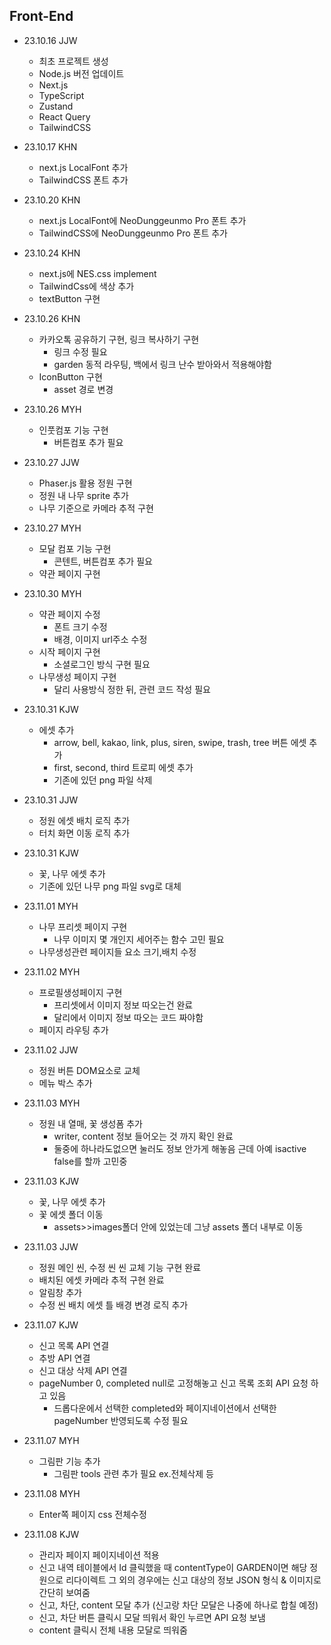 ## Front-End

- 23.10.16 JJW

  - 최초 프로젝트 생성
  - Node.js 버전 업데이트
  - Next.js
  - TypeScript
  - Zustand
  - React Query
  - TailwindCSS

- 23.10.17 KHN

  - next.js LocalFont 추가
  - TailwindCSS 폰트 추가

- 23.10.20 KHN

  - next.js LocalFont에 NeoDunggeunmo Pro 폰트 추가
  - TailwindCSS에 NeoDunggeunmo Pro 폰트 추가

- 23.10.24 KHN

  - next.js에 NES.css implement
  - TailwindCss에 색상 추가
  - textButton 구현

- 23.10.26 KHN

  - 카카오톡 공유하기 구현, 링크 복사하기 구현
    - 링크 수정 필요
    - garden 동적 라우팅, 백에서 링크 난수 받아와서 적용해야함
  - IconButton 구현
    - asset 경로 변경

- 23.10.26 MYH

  - 인풋컴포 기능 구현
    - 버튼컴포 추가 필요

- 23.10.27 JJW

  - Phaser.js 활용 정원 구현
  - 정원 내 나무 sprite 추가
  - 나무 기준으로 카메라 추적 구현

- 23.10.27 MYH

  - 모달 컴포 기능 구현
    - 콘텐트, 버튼컴포 추가 필요
  - 약관 페이지 구현

- 23.10.30 MYH

  - 약관 페이지 수정
    - 폰트 크기 수정
    - 배경, 이미지 url주소 수정
  - 시작 페이지 구현
    - 소셜로그인 방식 구현 필요
  - 나무생성 페이지 구현
    - 달리 사용방식 정한 뒤, 관련 코드 작성 필요

- 23.10.31 KJW

  - 에셋 추가
    - arrow, bell, kakao, link, plus, siren, swipe, trash, tree 버튼 에셋 추가
    - first, second, third 트로피 에셋 추가
    - 기존에 있던 png 파일 삭제

- 23.10.31 JJW

  - 정원 에셋 배치 로직 추가
  - 터치 화면 이동 로직 추가

- 23.10.31 KJW

  - 꽃, 나무 에셋 추가
  - 기존에 있던 나무 png 파일 svg로 대체

- 23.11.01 MYH

  - 나무 프리셋 페이지 구현
    - 나무 이미지 몇 개인지 세어주는 함수 고민 필요
  - 나무생성관련 페이지들 요소 크기,배치 수정

- 23.11.02 MYH

  - 프로필생성페이지 구현
    - 프리셋에서 이미지 정보 따오는건 완료
    - 달리에서 이미지 정보 따오는 코드 짜야함
  - 페이지 라우팅 추가

- 23.11.02 JJW

  - 정원 버튼 DOM요소로 교체
  - 메뉴 박스 추가

- 23.11.03 MYH

  - 정원 내 열매, 꽃 생성폼 추가
    - writer, content 정보 들어오는 것 까지 확인 완료
    - 둘중에 하나라도없으면 눌러도 정보 안가게 해놓음 근데 아예 isactive false를 할까 고민중

- 23.11.03 KJW

  - 꽃, 나무 에셋 추가
  - 꽃 에셋 폴더 이동
    - assets>>images폴더 안에 있었는데 그냥 assets 폴더 내부로 이동

- 23.11.03 JJW
  - 정원 메인 씬, 수정 씬 씬 교체 기능 구현 완료
  - 배치된 에셋 카메라 추적 구현 완료
  - 알림창 추가
  - 수정 씬 배치 에셋 틀 배경 변경 로직 추가

- 23.11.07 KJW
  - 신고 목록 API 연결
  - 추방 API 연결
  - 신고 대상 삭제 API 연결
  - pageNumber 0, completed null로 고정해놓고 신고 목록 조회 API 요청 하고 있음
    - 드롭다운에서 선택한 completed와 페이지네이션에서 선택한 pageNumber 반영되도록 수정 필요

- 23.11.07 MYH
  - 그림판 기능 추가
    - 그림판 tools 관련 추가 필요 ex.전체삭제 등

- 23.11.08 MYH
  - Enter쪽 페이지 css 전체수정

- 23.11.08 KJW
  - 관리자 페이지 페이지네이션 적용
  - 신고 내역 테이블에서 Id 클릭했을 때 contentType이 GARDEN이면 해당 정원으로 리다이렉트
    그 외의 경우에는 신고 대상의 정보 JSON 형식 & 이미지로 간단히 보여줌
  - 신고, 차단, content 모달 추가 (신고랑 차단 모달은 나중에 하나로 합칠 예정)
  - 신고, 차단 버튼 클릭시 모달 띄워서 확인 누르면 API 요청 보냄
  - content 클릭시 전체 내용 모달로 띄워줌